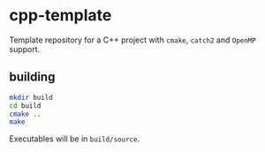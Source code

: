 # cpp-template

Template repository for a C++ project with `cmake`, `catch2` and
`OpenMP` support.

## building
```sh
mkdir build
cd build
cmake ..
make
```

Executables will be in `build/source`.
